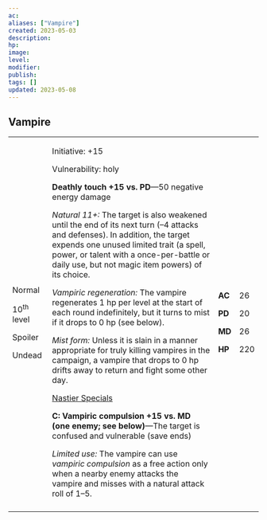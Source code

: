 ```yaml
---
ac: 
aliases: ["Vampire"]
created: 2023-05-03
description: 
hp: 
image: 
level: 
modifier: 
publish: 
tags: []
updated: 2023-05-08
---
```


## Vampire

<table>
<colgroup>
<col style="width: 16%" />
<col style="width: 71%" />
<col style="width: 5%" />
<col style="width: 6%" />
</colgroup>
<tbody>
<tr class="odd">
<td><p>Normal</p>
<p>10<sup>th</sup> level</p>
<p>Spoiler</p>
<p>Undead</p></td>
<td><p>Initiative: +15</p>
<p>Vulnerability: holy</p>
<p><strong>Deathly touch +15 vs. PD</strong>—50 negative energy
damage</p>
<p><em>Natural 11+:</em> The target is also weakened until the end of
its next turn (–4 attacks and defenses). In addition, the target expends
one unused limited trait (a spell, power, or talent with a
once-per-battle or daily use, but not magic item powers) of its
choice.</p>
<p><em>Vampiric regeneration:</em> The vampire regenerates 1 hp per
level at the start of each round indefinitely, but it turns to mist if
it drops to 0 hp (see below).</p>
<p><em>Mist form:</em> Unless it is slain in a manner appropriate for
truly killing vampires in the campaign, a vampire that drops to 0 hp
drifts away to return and fight some other day.</p>
<p><u>Nastier Specials</u></p>
<p><strong>C: Vampiric compulsion +15 vs. MD (one enemy; see
below)</strong>—The target is confused and vulnerable (save ends)</p>
<p><em>Limited use:</em> The vampire can use <em>vampiric
compulsion</em> as a free action only when a nearby enemy attacks the
vampire and misses with a natural attack roll of 1–5.</p></td>
<td><p><strong>AC</strong></p>
<p><strong>PD</strong></p>
<p><strong>MD</strong></p>
<p><strong>HP</strong></p></td>
<td><p>26</p>
<p>20</p>
<p>26</p>
<p>220</p></td>
</tr>
<tr class="even">
<td></td>
<td></td>
<td></td>
<td></td>
</tr>
</tbody>
</table>
